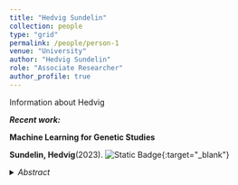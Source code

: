 ```yaml
---
title: "Hedvig Sundelin"
collection: people
type: "grid"
permalink: /people/person-1
venue: "University"
author: "Hedvig Sundelin"
role: "Associate Researcher"
author_profile: true
---
```

Information about Hedvig

***Recent work:*** <br>

**Machine Learning for Genetic Studies** <br>

<span style="color:$green">**Sundelin, Hedvig**</span>(2023).
![Static Badge](https://img.shields.io/badge/20.500.12380%2F306224-a?label=hdl&link=http%3A%2F%2Fhdl.handle.net%2F20.500.12380%2F306224){:target="_blank"} <br> 
<details>
  <summary><i>Abstract</i></summary>
<i>Preterm delivery (PTD) is a significant contributor to infant mortality and morbidity worldwide, influenced by environmental and genetic factors. Although previous studies have identified genetic variants associated with PTD and gestational duration, their effect sizes remain relatively small, leaving a substantial portion of the hereditary variation unexplained. This thesis explores the potential of machine learning (ML) techniques to uncover additional insights into PTD and gestational duration using genetic data. The background section underscores the global impact of preterm birth on child mortality and long-term health outcomes, emphasising the role of genetics with an estimated heritability of around 30%. This project aims to apply ML techniques to improve the prediction of gestational duration and PTD based on genetic data. Research questions address ML model selection, the impact of variables on prediction performance, and a comparison to previous studies. The study is based on the Norwegian Mother, Father and Child Cohort Study (MoBa) and uses data from the Medical Birth Registry of Norway (MBRN). The scope includes the use of genetic data and a focus on the 23 loci previously identified in a related study. The theory chapter provides an overview of genetics and its application in studying complex conditions like preterm delivery. It also introduces ML and explains the theoretical foundations f different ML models. Subsequently, the methods and materials chapter describes the data acquisition process, preprocessing steps, employed ML classifiers, and model evaluation methods. The chapter highlights the use of neural networks, classic ML algorithms, and libraries for implementation. Results reveal varying AUC scores among classic models, with logistic regression (LR) performing the best. The choice of variables had a significant impact, with the maternal genome and the Top 23 set, offering the best conditions. Network models achieved comparative scores for binary classification. Additional analyses on the predicted probabilities demonstrated higher AUC scores compared to binary classifications, identifying RMSprop as the best-performing network model. The study reveals a slight improvement in results compared to Polygenic Risk Scores (PRS) but a modest predictive ability overall. The findings in this study suggest that more extensive research is needed to unveil the potential of ML models in improving predictions based on genetic data.</i>
</details> <br>
